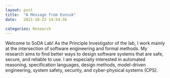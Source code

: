 ```yaml
---
layout: post
title:  "A Message from Eunsuk"
date:   2021-10-22 14:54:36

categories: Research
---
```


Welcome to SoDA Lab! As the Principle Investigator of the lab, I work mainly at the intersection of software engineering and formal methods. My research aims to find better ways to design software systems that are safe, secure, and reliable to use. I am especially interested in automated reasoning, specification languages, design methods, model-driven engineering, system safety, security, and cyber-physical systems (CPS).